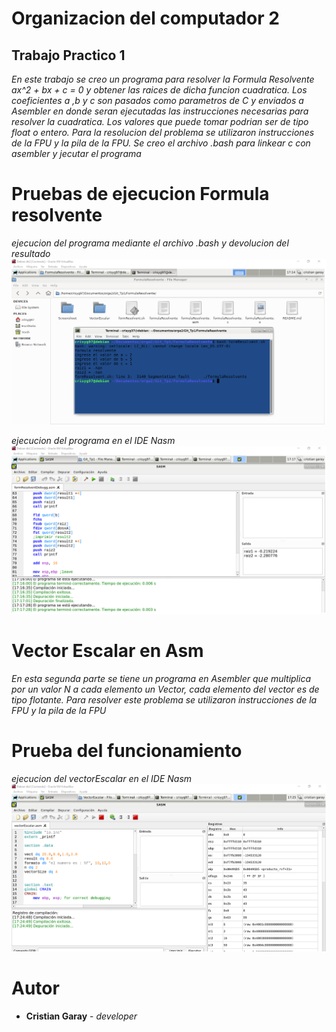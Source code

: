 # Organizacion del computador 2
## Trabajo Practico 1

_En este trabajo se creo un programa para resolver la Formula Resolvente ax^2 + bx + c = 0 y obtener las raices de dicha funcion cuadratica. Los coeficientes a ,b y c son pasados como parametros de C y enviados a Asembler en donde seran ejecutadas las instrucciones necesarias para resolver la cuadratica. Los valores que puede tomar podrian ser de tipo float o entero._
_Para la resolucion del problema se utilizaron instrucciones de la FPU y la pila de la FPU._
_Se creo el archivo .bash para linkear c con asembler y jecutar el programa_

# Pruebas de ejecucion Formula resolvente
_ejecucion del programa mediante el archivo .bash y devolucion del resultado_
![](https://github.com/crisyg97/FormulaResolvente/blob/main/Screenshoot/ejecucion%20bash%20formulaResolvente.png)

_ejecucion del programa en el IDE Nasm_
![](https://github.com/crisyg97/FormulaResolvente/blob/main/Screenshoot/ejecucion%20formulaResolvente%20en%20sasm.png)

# Vector Escalar en Asm 
_En esta segunda parte se tiene un programa en Asembler que multiplica por un valor N a cada elemento un Vector, cada elemento del vector es de tipo flotante._
_Para resolver este problema se utilizaron instrucciones de la FPU y la pila de la FPU_

# Prueba del funcionamiento 
_ejecucion del vectorEscalar en el IDE Nasm_
![](https://github.com/crisyg97/FormulaResolvente/blob/main/Screenshoot/Ejecucion%20debug%20VectorEscalar%20sasm.png)
# Autor
* **Cristian Garay** - _developer_
